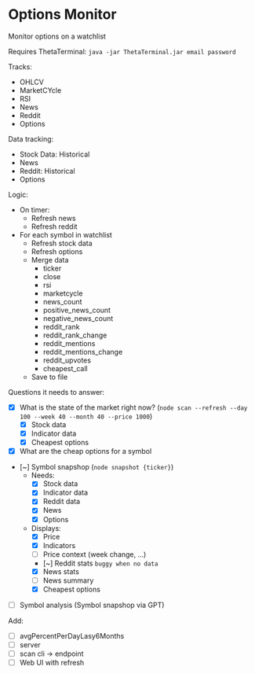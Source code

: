 # Options Monitor

Monitor options on a watchlist

Requires ThetaTerminal: `java -jar ThetaTerminal.jar email password`

Tracks:
- OHLCV
- MarketCYcle
- RSI
- News
- Reddit
- Options

Data tracking:
- Stock Data: Historical
- News
- Reddit: Historical
- Options

Logic:

- On timer:
    - Refresh news
    - Refresh reddit
- For each symbol in watchlist
    - Refresh stock data
    - Refresh options
    - Merge data
        - ticker
        - close
        - rsi
        - marketcycle
        - news_count
        - positive_news_count
        - negative_news_count
        - reddit_rank
        - reddit_rank_change
        - reddit_mentions
        - reddit_mentions_change
        - reddit_upvotes
        - cheapest_call
    - Save to file


Questions it needs to answer:

- [x] What is the state of the market right now? (`node scan --refresh --day 100 --week 40 --month 40 --price 1000`)
    - [x] Stock data
    - [x] Indicator data
    - [x] Cheapest options
- [x] What are the cheap options for a symbol
- [~] Symbol snapshop (`node snapshot {ticker}`)
    - Needs:
        - [x] Stock data
        - [x] Indicator data
        - [x] Reddit data
        - [x] News
        - [x] Options
    - Displays:
        - [x] Price
        - [x] Indicators
        - [ ] Price context (week change, ...)
        - [~] Reddit stats `buggy when no data`
        - [x] News stats
        - [ ] News summary
        - [x] Cheapest options
- [ ] Symbol analysis (Symbol snapshop via GPT)

Add:
- [ ] avgPercentPerDayLasy6Months
- [ ] server
- [ ] scan cli -> endpoint
- [ ] Web UI with refresh